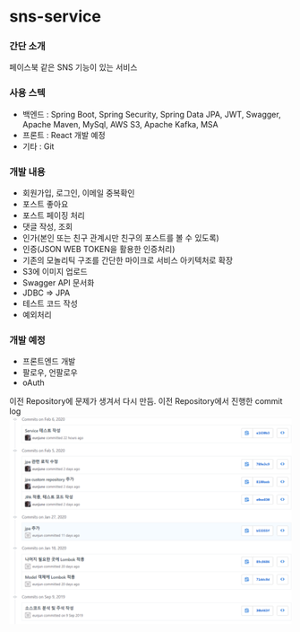 # sns-service


### 간단 소개
페이스북 같은 SNS 기능이 있는 서비스


### 사용 스텍
- 백엔드 : Spring Boot, Spring Security, Spring Data JPA, JWT, Swagger, Apache Maven, MySql, AWS S3, Apache Kafka, MSA 
- 프론트 : React 개발 예정
- 기타 : Git


### 개발 내용
- 회원가입, 로그인, 이메일 중복확인
- 포스트 좋아요
- 포스트 페이징 처리
- 댓글 작성, 조회
- 인가(본인 또는 친구 관계시만 친구의 포스트를 볼 수 있도록)
- 인증(JSON WEB TOKEN을 활용한 인증처리)
- 기존의 모놀리틱 구조를 간단한 마이크로 서비스 아키텍처로 확장
- S3에 이미지 업로드
- Swagger API 문서화
- JDBC => JPA
- 테스트 코드 작성
- 예외처리


### 개발 예정
- 프론트엔드 개발
- 팔로우, 언팔로우
- oAuth


이전 Repository에 문제가 생겨서 다시 만듬. 이전 Repository에서 진행한 commit log
![Alt text](./commit.png)
